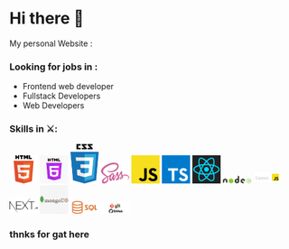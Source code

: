 # Hi there 👋

My personal Website : 


### Looking for jobs in :
- Frontend web developer
-	Fullstack Developers
-	Web Developers

### Skills in ⚔️:
<p>
    <img src="assant/html-5.png" width="50" alt="">
    <img src="assant/html-6.jpg" width="50" alt="">
    <img src="assant/css.png" width="50" alt="">
    <img src="assant/Sass_logo-700x524.png" width="50" alt="">
    <img src="assant/js.png" width="50" alt="">
    <img src="assant/typescript.png" width="50" alt="">
    <img src="assant/react-logo-1.png" width="50" alt="">
    <img src="assant/nodejs-logo.png" width="50" alt="">
    <img src="assant/Express-js.png" width="50" alt="">
    <img src="assant/next-js.png" width="50" alt="">
    <img src="assant/mongodb-logo.png" width="50" alt="">
    <img src="assant/SQL.png" width="50" alt="">
    <img src="assant/GIT-Github.png" width="50" alt="">
</p>

### thnks for gat here 

<!--
**odedmasala/odedMasala** is a ✨ _special_ ✨ repository because its `README.md` (this file) appears on your GitHub profile.

Here are some ideas to get you started:


- 🔭 I’m currently working on ...
- 🌱 I’m currently learning ...
- 👯 I’m looking to collaborate on ...
- 🤔 I’m looking for help with ...
- 💬 Ask me about ...
- 📫 How to reach me: ...
- 😄 Pronouns: ...
- ⚡ Fun fact: ...
-->
